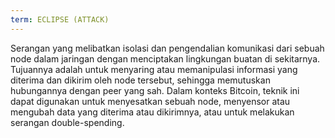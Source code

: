 ```yaml
---
term: ECLIPSE (ATTACK)
---
```


Serangan yang melibatkan isolasi dan pengendalian komunikasi dari sebuah node dalam jaringan dengan menciptakan lingkungan buatan di sekitarnya. Tujuannya adalah untuk menyaring atau memanipulasi informasi yang diterima dan dikirim oleh node tersebut, sehingga memutuskan hubungannya dengan peer yang sah. Dalam konteks Bitcoin, teknik ini dapat digunakan untuk menyesatkan sebuah node, menyensor atau mengubah data yang diterima atau dikirimnya, atau untuk melakukan serangan double-spending.
